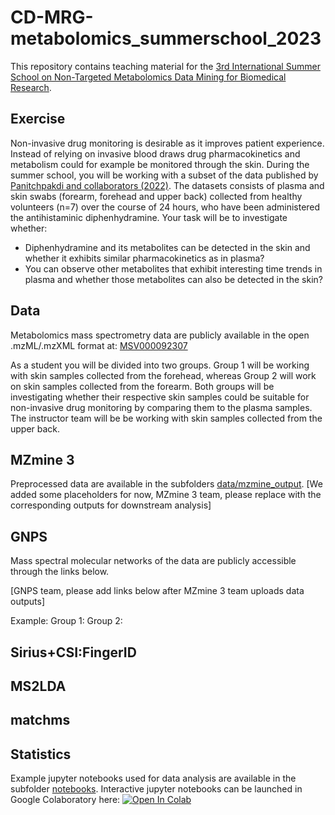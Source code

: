 # CD-MRG-metabolomics_summerschool_2023
This repository contains teaching material for the [3rd International Summer School on Non-Targeted Metabolomics Data Mining for Biomedical Research](https://en.ssi.dk/news/events/summer-school-on-non-targeted-metabolomics-data-mining-for-biomedical-research).

## Exercise

Non-invasive drug monitoring is desirable as it improves patient experience. Instead of relying on invasive blood draws drug pharmacokinetics and metabolism could for example be monitored through the skin. During the summer school, you will be working with a subset of the data published by [Panitchpakdi and collaborators (2022)](https://journals.plos.org/plosone/article?id=10.1371/journal.pone.0271794). The datasets consists of plasma and skin swabs (forearm, forehead and upper back) collected from healthy volunteers (n=7) over the course of 24 hours, who have been administered the antihistaminic diphenhydramine. Your task will be to investigate whether:

- Diphenhydramine and its metabolites can be detected in the skin and whether it exhibits similar pharmacokinetics as in plasma?
- You can observe other metabolites that exhibit interesting time trends in plasma and whether those metabolites can also be detected in the skin?

## Data

Metabolomics mass spectrometry data are publicly available in the open .mzML/.mzXML format at: [MSV000092307](https://massive.ucsd.edu/ProteoSAFe/dataset.jsp?task=f5c31273c384475bb243b6b12dea7dbc)

As a student you will be divided into two groups. Group 1 will be working with skin samples collected from the forehead, whereas Group 2 will work on skin samples collected from the forearm. Both groups 
will be investigating whether their respective skin samples could be suitable for non-invasive drug monitoring by comparing them to the plasma samples. The instructor team will be be working with skin samples collected from the upper back. 

## MZmine 3

Preprocessed data are available in the subfolders [data/mzmine_output](https://github.com/ssi-dk/CD-MRG-metabolomics_summerschool_2023/tree/main/data/mzmine_output). [We added some placeholders for now, MZmine 3 team, please replace with the corresponding outputs for 
downstream analysis]


## GNPS

Mass spectral molecular networks of the data are publicly accessible through the links below.

[GNPS team, please add links below after MZmine 3 team uploads data outputs]

Example:
Group 1:
Group 2:

## Sirius+CSI:FingerID

## MS2LDA

## matchms

## Statistics

Example jupyter notebooks used for data analysis are available in the subfolder [notebooks](https://github.com/ssi-dk/CD-MRG-metabolomics_summerschool_2023/tree/main/notebooks). 
Interactive jupyter notebooks can be launched in Google Colaboratory here:
[![Open In Colab](https://colab.research.google.com/assets/colab-badge.svg)](https://colab.research.google.com/github/ssi-dk/CD-MRG-metabolomics_summerschool_2023/blob/main/) 